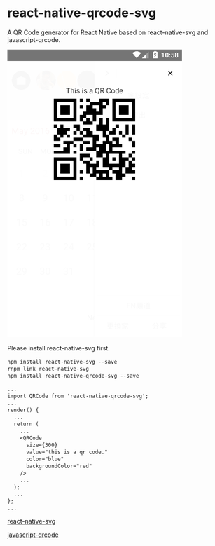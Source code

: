 # react-native-qrcode-svg
A QR Code generator for React Native based on react-native-svg and javascript-qrcode.

![screenshot](./screenshot.png)

Please install react-native-svg first.
```
npm install react-native-svg --save
rnpm link react-native-svg
npm install react-native-qrcode-svg --save
```
```
...
import QRCode from 'react-native-qrcode-svg';
...
render() {
  ...
  return (
    ...
    <QRCode
      size={300}
      value="this is a qr code."
      color="blue"
      backgroundColor="red"
    />
    ...
  );
  ...
};
...
```
[react-native-svg](https://github.com/magicismight/react-native-svg)

[javascript-qrcode](https://github.com/siciarek/javascript-qrcode)
